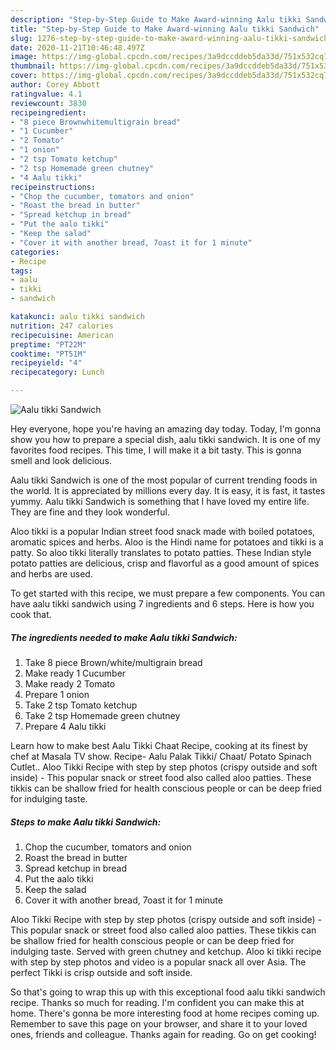 ```yaml
---
description: "Step-by-Step Guide to Make Award-winning Aalu tikki Sandwich"
title: "Step-by-Step Guide to Make Award-winning Aalu tikki Sandwich"
slug: 1276-step-by-step-guide-to-make-award-winning-aalu-tikki-sandwich
date: 2020-11-21T10:46:48.497Z
image: https://img-global.cpcdn.com/recipes/3a9dccddeb5da33d/751x532cq70/aalu-tikki-sandwich-recipe-main-photo.jpg
thumbnail: https://img-global.cpcdn.com/recipes/3a9dccddeb5da33d/751x532cq70/aalu-tikki-sandwich-recipe-main-photo.jpg
cover: https://img-global.cpcdn.com/recipes/3a9dccddeb5da33d/751x532cq70/aalu-tikki-sandwich-recipe-main-photo.jpg
author: Corey Abbott
ratingvalue: 4.1
reviewcount: 3830
recipeingredient:
- "8 piece Brownwhitemultigrain bread"
- "1 Cucumber"
- "2 Tomato"
- "1 onion"
- "2 tsp Tomato ketchup"
- "2 tsp Homemade green chutney"
- "4 Aalu tikki"
recipeinstructions:
- "Chop the cucumber, tomators and onion"
- "Roast the bread in butter"
- "Spread ketchup in bread"
- "Put the aalo tikki"
- "Keep the salad"
- "Cover it with another bread, 7oast it for 1 minute"
categories:
- Recipe
tags:
- aalu
- tikki
- sandwich

katakunci: aalu tikki sandwich 
nutrition: 247 calories
recipecuisine: American
preptime: "PT22M"
cooktime: "PT51M"
recipeyield: "4"
recipecategory: Lunch

---
```



![Aalu tikki Sandwich](https://img-global.cpcdn.com/recipes/3a9dccddeb5da33d/751x532cq70/aalu-tikki-sandwich-recipe-main-photo.jpg)

Hey everyone, hope you're having an amazing day today. Today, I'm gonna show you how to prepare a special dish, aalu tikki sandwich. It is one of my favorites food recipes. This time, I will make it a bit tasty. This is gonna smell and look delicious.

Aalu tikki Sandwich is one of the most popular of current trending foods in the world. It is appreciated by millions every day. It is easy, it is fast, it tastes yummy. Aalu tikki Sandwich is something that I have loved my entire life. They are fine and they look wonderful.

Aloo tikki is a popular Indian street food snack made with boiled potatoes, aromatic spices and herbs. Aloo is the Hindi name for potatoes and tikki is a patty. So aloo tikki literally translates to potato patties. These Indian style potato patties are delicious, crisp and flavorful as a good amount of spices and herbs are used.


To get started with this recipe, we must prepare a few components. You can have aalu tikki sandwich using 7 ingredients and 6 steps. Here is how you cook that.

<!--inarticleads1-->

##### The ingredients needed to make Aalu tikki Sandwich:

1. Take 8 piece Brown/white/multigrain bread
1. Make ready 1 Cucumber
1. Make ready 2 Tomato
1. Prepare 1 onion
1. Take 2 tsp Tomato ketchup
1. Take 2 tsp Homemade green chutney
1. Prepare 4 Aalu tikki


Learn how to make best Aalu Tikki Chaat Recipe, cooking at its finest by chef at Masala TV show. Recipe- Aalu Palak Tikki/ Chaat/ Potato Spinach Cutlet.. Aloo Tikki Recipe with step by step photos (crispy outside and soft inside) - This popular snack or street food also called aloo patties. These tikkis can be shallow fried for health conscious people or can be deep fried for indulging taste. 

<!--inarticleads2-->

##### Steps to make Aalu tikki Sandwich:

1. Chop the cucumber, tomators and onion
1. Roast the bread in butter
1. Spread ketchup in bread
1. Put the aalo tikki
1. Keep the salad
1. Cover it with another bread, 7oast it for 1 minute


Aloo Tikki Recipe with step by step photos (crispy outside and soft inside) - This popular snack or street food also called aloo patties. These tikkis can be shallow fried for health conscious people or can be deep fried for indulging taste. Served with green chutney and ketchup. Aloo ki tikki recipe with step by step photos and video is a popular snack all over Asia. The perfect Tikki is crisp outside and soft inside. 

So that's going to wrap this up with this exceptional food aalu tikki sandwich recipe. Thanks so much for reading. I'm confident you can make this at home. There's gonna be more interesting food at home recipes coming up. Remember to save this page on your browser, and share it to your loved ones, friends and colleague. Thanks again for reading. Go on get cooking!
